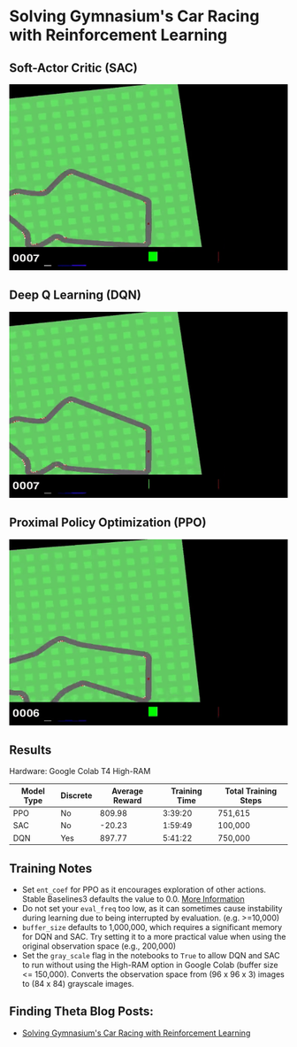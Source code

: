 # Solving Gymnasium's Car Racing with Reinforcement Learning

## Soft-Actor Critic (SAC)

![](/Images/sac_car_racing.gif)

## Deep Q Learning (DQN)

![](/Images/dqn_car_racing.gif)

## Proximal Policy Optimization (PPO)

![](/Images/ppo_car_racing.gif)

## Results
Hardware: Google Colab T4 High-RAM

| Model Type | Discrete | Average Reward| Training Time | Total Training Steps |
|------------|----------|---------------|---------------|----------------------|
| PPO        | No       | 809.98        |  3:39:20      | 751,615              |
| SAC        | No       | -20.23        |  1:59:49      | 100,000              |
| DQN        | Yes      | 897.77        |  5:41:22      | 750,000              | 

## Training Notes
- Set `ent_coef` for PPO as it encourages exploration of other actions. Stable Baselines3 defaults the value to 0.0. [More Information](https://www.youtube.com/watch?v=1ppslywmIPs)
- Do not set your `eval_freq` too low, as it can sometimes cause instability during learning due to being interrupted by evaluation. (e.g. >=10,000)
- `buffer_size` defaults to 1,000,000, which requires a significant memory for DQN and SAC. Try setting it to a more practical value when using the original observation space (e.g., 200,000)
- Set the `gray_scale` flag in the notebooks to `True` to allow DQN and SAC to run without using the High-RAM option in Google Colab (buffer size <= 150,000). Converts the observation space from (96 x 96 x 3) images to (84 x 84) grayscale images.

## Finding Theta Blog Posts:
 - [Solving Gymnasium's Car Racing with Reinforcement Learning](https://www.findingtheta.com/blog/solving-gymnasiums-car-racing-with-reinforcement-learning)
